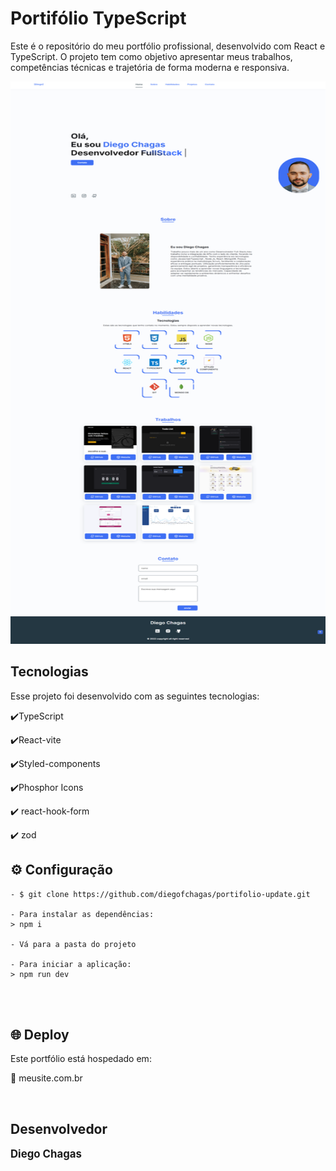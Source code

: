 # Portifólio TypeScript 


Este é o repositório do meu portfólio profissional, desenvolvido com React e TypeScript. O projeto tem como objetivo apresentar meus trabalhos, competências técnicas e trajetória de forma moderna e responsiva.

<img width="900" height="900" src ="./src/assets/capa-projeto.png" >


## Tecnologias

Esse projeto foi desenvolvido com as seguintes tecnologias:

✔️TypeScript

✔️React-vite

✔️Styled-components

✔️Phosphor Icons

✔️ react-hook-form

✔️ zod

## ⚙ Configuração

```
- $ git clone https://github.com/diegofchagas/portifolio-update.git

- Para instalar as dependências:
> npm i

- Vá para a pasta do projeto

- Para iniciar a aplicação:
> npm run dev
```
<br/><br/>

## 🌐 Deploy
Este portfólio está hospedado em:

🔗 meusite.com.br <!-- Atualize com seu domínio -->

<br/>

## Desenvolvedor 
<span style="font-size: larger;">**Diego Chagas**</span>

